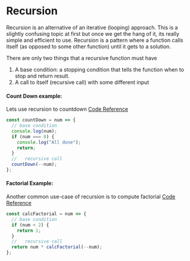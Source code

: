 # Recursion

Recursion is an alternative of an iterative (looping) approach. This is a slightly confusing topic at first but once we get the hang of it, its really simple and efficient to use. Recursion is a pattern where a function calls itself (as opposed to some other function) until it gets to a solution.

There are only two things that a recursive function must have

1. A base condition: a stopping condition that tells the function when to stop and return result.
2. A call to itself (recursive call) with some different input

#### Count Down example:

Lets use recursion to countdown [Code Reference]()

```javascript
const countDown = num => {
  // base condition
  console.log(num);
  if (num === 0) {
    console.log("All done");
    return;
  }
  //   recursive call
  countDown(--num);
};
```

#### Factorial Example:

Another common use-case of recursion is to compute factorial [Code Reference]()

```javascript
const calcFactorial = num => {
  // base condition
  if (num < 2) {
    return 1;
  }
  //   recursive call
  return num * calcFactorial(--num);
};
```
